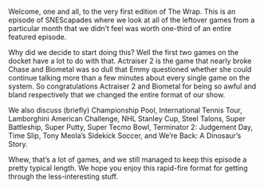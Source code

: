 Welcome, one and all, to the very first edition of The Wrap. This is an episode of SNEScapades where we look at all of the leftover games from a particular month that we didn’t feel was worth one-third of an entire featured episode.

Why did we decide to start doing this? Well the first two games on the docket have a lot to do with that. Actraiser 2 is the game that nearly broke Chase and Biometal was so dull that Emmy questioned whether she could continue talking more than a few minutes about every single game on the system. So congratulations Actraiser 2 and Biometal for being so awful and bland respectively that we changed the entire format of our show.

We also discuss (briefly) Championship Pool, International Tennis Tour, Lamborghini American Challenge, NHL Stanley Cup, Steel Talons, Super Battleship, Super Putty, Super Tecmo Bowl, Terminator 2: Judgement Day, Time Slip, Tony Meola’s Sidekick Soccer, and We’re Back: A Dinosaur’s Story.

Whew, that’s a lot of games, and we still managed to keep this episode a pretty typical length. We hope you enjoy this rapid-fire format for getting through the less-interesting stuff.
